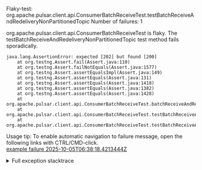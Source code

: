         
Flaky-test: org.apache.pulsar.client.api.ConsumerBatchReceiveTest.testBatchReceiveAndRedeliveryNonPartitionedTopic
Number of failures: 1

org.apache.pulsar.client.api.ConsumerBatchReceiveTest is flaky. The testBatchReceiveAndRedeliveryNonPartitionedTopic test method fails sporadically.

```
java.lang.AssertionError: expected [202] but found [200]
	at org.testng.Assert.fail(Assert.java:110)
	at org.testng.Assert.failNotEquals(Assert.java:1577)
	at org.testng.Assert.assertEqualsImpl(Assert.java:149)
	at org.testng.Assert.assertEquals(Assert.java:131)
	at org.testng.Assert.assertEquals(Assert.java:1418)
	at org.testng.Assert.assertEquals(Assert.java:1382)
	at org.testng.Assert.assertEquals(Assert.java:1428)
	at org.apache.pulsar.client.api.ConsumerBatchReceiveTest.batchReceiveAndRedelivery(ConsumerBatchReceiveTest.java:651)
	at org.apache.pulsar.client.api.ConsumerBatchReceiveTest.testBatchReceiveAndRedelivery(ConsumerBatchReceiveTest.java:567)
	at org.apache.pulsar.client.api.ConsumerBatchReceiveTest.testBatchReceiveAndRedeliveryNonPartitionedTopic(ConsumerBatchReceiveTest.java:382)
```

Usage tip: To enable automatic navigation to failure message, open the following links with CTRL/CMD-click.  
[example failure 2025-10-05T06:38:18.4213444Z](https://github.com/apache/pulsar/actions/runs/18254770865/job/51974816330#step:11:1810)  


<details>
<summary>Full exception stacktrace</summary>
<code><pre>
java.lang.AssertionError: expected [202] but found [200]
	at org.testng.Assert.fail(Assert.java:110)
	at org.testng.Assert.failNotEquals(Assert.java:1577)
	at org.testng.Assert.assertEqualsImpl(Assert.java:149)
	at org.testng.Assert.assertEquals(Assert.java:131)
	at org.testng.Assert.assertEquals(Assert.java:1418)
	at org.testng.Assert.assertEquals(Assert.java:1382)
	at org.testng.Assert.assertEquals(Assert.java:1428)
	at org.apache.pulsar.client.api.ConsumerBatchReceiveTest.batchReceiveAndRedelivery(ConsumerBatchReceiveTest.java:651)
	at org.apache.pulsar.client.api.ConsumerBatchReceiveTest.testBatchReceiveAndRedelivery(ConsumerBatchReceiveTest.java:567)
	at org.apache.pulsar.client.api.ConsumerBatchReceiveTest.testBatchReceiveAndRedeliveryNonPartitionedTopic(ConsumerBatchReceiveTest.java:382)
	at jdk.internal.reflect.GeneratedMethodAccessor1466.invoke(Unknown Source)
	at java.base/jdk.internal.reflect.DelegatingMethodAccessorImpl.invoke(DelegatingMethodAccessorImpl.java:43)
	at java.base/java.lang.reflect.Method.invoke(Method.java:569)
	at org.testng.internal.invokers.MethodInvocationHelper.invokeMethod(MethodInvocationHelper.java:139)
	at org.testng.internal.invokers.InvokeMethodRunnable.runOne(InvokeMethodRunnable.java:47)
	at org.testng.internal.invokers.InvokeMethodRunnable.call(InvokeMethodRunnable.java:76)
	at org.testng.internal.invokers.InvokeMethodRunnable.call(InvokeMethodRunnable.java:11)
	at java.base/java.util.concurrent.FutureTask.run(FutureTask.java:264)
	at java.base/java.util.concurrent.ThreadPoolExecutor.runWorker(ThreadPoolExecutor.java:1136)
	at java.base/java.util.concurrent.ThreadPoolExecutor$Worker.run(ThreadPoolExecutor.java:635)
	at java.base/java.lang.Thread.run(Thread.java:840)

</pre></code>
</details>

